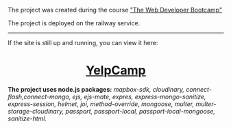 The project was created during the course ["The Web Developer Bootcamp"](https://www.udemy.com/course/the-web-developer-bootcamp/)

The project is deployed on the railway service.
<hr>
If the site is still up and running, you can view it here: 
<h1 align="center"><a href="https://yelp-camp2023.onrender.com">YelpCamp</a></h1>

<strong>The project uses node.js packages:</strong> <em>mapbox-sdk, cloudinary, connect-flash,connect-mongo, ejs, ejs-mate, expres, express-mongo-sanitize, express-session, helmet, joi, method-override, mongoose, multer, multer-storage-cloudinary, passport, passport-local, passport-local-mongoose, sanitize-html.</em>
